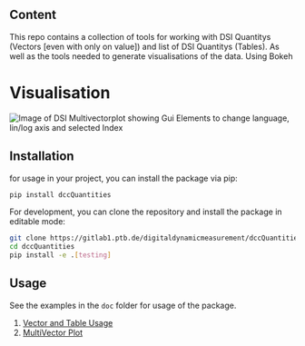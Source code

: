 ## Content
This repo contains a collection of tools for working with DSI Quantitys (Vectors [even with only on value]) and list of DSI Quantitys (Tables).
As well as the tools needed to generate visualisations of the data. Using Bokeh
# Visualisation
![Image of DSI Multivectorplot showing Gui Elements to change language, lin/log axis and selected Index](/doc/mvPloter.png)

## Installation
for usage in your project, you can install the package via pip:
```bash
pip install dccQuantities
```

For development, you can clone the repository and install the package in editable mode:
```bash
git clone https://gitlab1.ptb.de/digitaldynamicmeasurement/dccQuantities.git
cd dccQuantities
pip install -e .[testing]
```

## Usage
See the examples in the `doc` folder for usage of the package.
1. [Vector and Table Usage](doc/pyDCCToolsExamplesNoteBook.ipynb)
2. [MultiVector Plot](tests/bokePlotTest.py)


